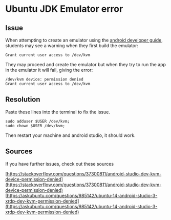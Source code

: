 # Ubuntu JDK Emulator error

## Issue

When attempting to create an emulator using the [android developer guide](https://developer.android.com/studio/run/managing-avds), students may see a warning when they first build the emulator:

```
Grant current user access to /dev/kvm
```

They may proceed and create the emulator but when they try to run the app in the emulator it will fail, giving the error: 

```
/dev/kvm device: permission denied
Grant current user access to /dev/kvm
```
## Resolution

Paste these lines into the terminal to fix the issue.

```
sudo adduser $USER /dev/kvm;
sudo chown $USER /dev/kvm;
```
Then restart your machine and android studio, it should work.

## Sources
If you have further issues, check out these sources

[https://stackoverflow.com/questions/37300811/android-studio-dev-kvm-device-permission-denied](https://stackoverflow.com/questions/37300811/android-studio-dev-kvm-device-permission-denied)
[https://askubuntu.com/questions/985142/ubuntu-14-android-studio-3-xrdp-dev-kvm-permission-denied](https://askubuntu.com/questions/985142/ubuntu-14-android-studio-3-xrdp-dev-kvm-permission-denied)

